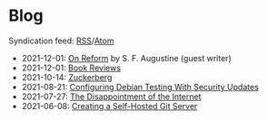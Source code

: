 # Blog

Syndication feed: [RSS](rss.xml)/[Atom](atom.xml)

* 2021-12-01: [On Reform](blog-reform.html) by S. F. Augustine (guest writer)
* 2021-12-01: [Book Reviews](blog-book-reviews.html)
* 2021-10-14: [Zuckerberg](blog-zuckerberg.html)
* 2021-08-21: [Configuring Debian Testing With Security Updates](blog-debian.html)
* 2021-07-27: [The Disappointment of the Internet](blog-internet.html)
* 2021-06-08: [Creating a Self-Hosted Git Server](blog-git-server.html)
